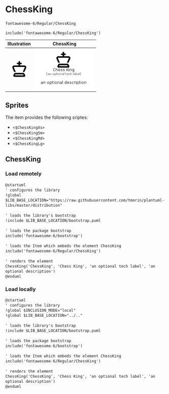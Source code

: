 # ChessKing


```text
fontawesome-6/Regular/ChessKing
```

```text
include('fontawesome-6/Regular/ChessKing')
```



| Illustration | ChessKing |
| :---: | :---: |
| ![illustration for Illustration](../../fontawesome-6/Regular/ChessKing.png) | ![illustration for ChessKing](../../fontawesome-6/Regular/ChessKing.Local.png) |



## Sprites
The item provides the following sriptes:

- `<$ChessKingXs>`
- `<$ChessKingSm>`
- `<$ChessKingMd>`
- `<$ChessKingLg>`





## ChessKing

### Load remotely
```plantuml
@startuml
' configures the library
!global $LIB_BASE_LOCATION="https://raw.githubusercontent.com/tmorin/plantuml-libs/master/distribution"

' loads the library's bootstrap
!include $LIB_BASE_LOCATION/bootstrap.puml

' loads the package bootstrap
include('fontawesome-6/bootstrap')

' loads the Item which embeds the element ChessKing
include('fontawesome-6/Regular/ChessKing')

' renders the element
ChessKing('ChessKing', 'Chess King', 'an optional tech label', 'an optional description')
@enduml
```

### Load locally
```plantuml
@startuml
' configures the library
!global $INCLUSION_MODE="local"
!global $LIB_BASE_LOCATION="../.."

' loads the library's bootstrap
!include $LIB_BASE_LOCATION/bootstrap.puml

' loads the package bootstrap
include('fontawesome-6/bootstrap')

' loads the Item which embeds the element ChessKing
include('fontawesome-6/Regular/ChessKing')

' renders the element
ChessKing('ChessKing', 'Chess King', 'an optional tech label', 'an optional description')
@enduml
```

